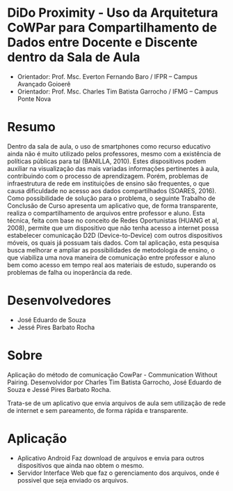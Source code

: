# DiDo Proximity - Uso da Arquitetura CoWPar para Compartilhamento de Dados entre Docente e Discente dentro da Sala de Aula

* Orientador: Prof. Msc. Everton Fernando Baro / IFPR – Campus Avançado Goioerê
* Orientador: Prof. Msc. Charles Tim Batista Garrocho / IFMG – Campus Ponte Nova



# Resumo
 Dentro da sala de aula, o uso de smartphones como recurso educativo ainda não é muito utilizado pelos professores, mesmo com a existência de políticas públicas para tal (BANILLA, 2010). Estes dispositivos podem auxiliar na visualização das mais variadas informações pertinentes à aula, contribuindo com o processo de aprendizagem. Porém, problemas de infraestrutura de rede em instituições de ensino são frequentes, o que causa dificuldade no acesso aos dados compartilhados (SOARES, 2016). Como possibilidade de solução para o problema, o seguinte Trabalho de Conclusão de Curso apresenta um aplicativo que, de forma transparente, realiza o compartilhamento de arquivos entre professor e aluno. Esta técnica, feita com base no conceito de Redes Oportunistas (HUANG et al, 2008), permite que um dispositivo que não tenha acesso a internet possa estabelecer comunicação D2D (Device-to-Device) com outros dispositivos móveis, os quais já possuam tais dados. Com tal aplicação, esta pesquisa busca melhorar e ampliar as possibilidades de metodologia de ensino, o que viabiliza uma nova maneira de comunicação entre professor e aluno bem como acesso em tempo real aos materiais de estudo, superando os problemas de falha ou inoperância da rede.

# Desenvolvedores
* José Eduardo de Souza
* Jessé Pires Barbato Rocha

# Sobre

Aplicação do método de comunicação CowPar - Communication Without Pairing. Desenvolvidor por Charles Tim Batista Garrocho, José Eduardo de Souza e Jessé Pires Barbato Rocha.

Trata-se de um aplicativo que envia arquivos de aula sem utilização de rede de internet e sem pareamento, de forma rápida e transparente.

# Aplicação
* Aplicativo Android 
Faz download de arquivos e envia para outros dispositivos que ainda nao obtem o mesmo.
* Servidor
Interface Web que faz o gerenciamento dos arquivos, onde é possivel que seja enviado os arquivos.
